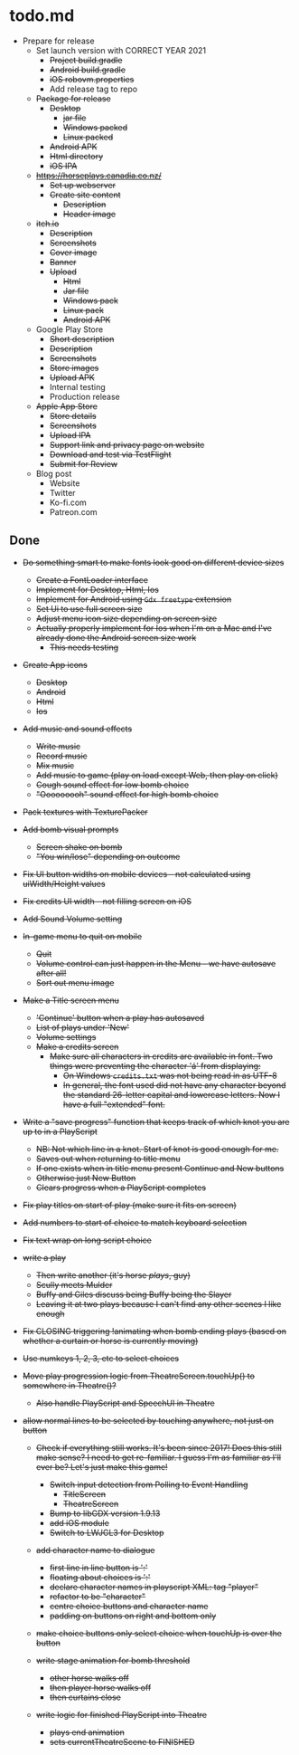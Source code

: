 # todo.md

+ Prepare for release
    - Set launch version with CORRECT YEAR 2021
        - ~~Project build.gradle~~
        - ~~Android build.gradle~~
        - ~~iOS robovm.properties~~
        - Add release tag to repo
    - ~~Package for release~~
        - ~~Desktop~~
            - ~~jar file~~
            - ~~Windows packed~~
            - ~~Linux packed~~
        - ~~Android APK~~
        - ~~Html directory~~
        - ~~iOS IPA~~
    - ~~https://horseplays.canadia.co.nz/~~
        - ~~Set up webserver~~
        - ~~Create site content~~
            - ~~Description~~
            - ~~Header image~~
    - ~~itch.io~~
        - ~~Description~~
        - ~~Screenshots~~
        - ~~Cover image~~
        - ~~Banner~~
        - ~~Upload~~
            - ~~Html~~
            - ~~Jar file~~
            - ~~Windows pack~~
            - ~~Linux pack~~
            - ~~Android APK~~
    - Google Play Store
        - ~~Short description~~
        - ~~Description~~
        - ~~Screenshots~~
        - ~~Store images~~
        - ~~Upload APK~~
        - Internal testing
        - Production release
    - ~~Apple App Store~~
        - ~~Store details~~
        - ~~Screenshots~~
        - ~~Upload IPA~~
		- ~~Support link and privacy page on website~~
		- ~~Download and test via TestFlight~~
		- ~~Submit for Review~~
    - Blog post
        - Website
        - Twitter
        - Ko-fi.com
        - Patreon.com
  
## Done

+ ~~Do something smart to make fonts look good on different device sizes~~
    - ~~Create a FontLoader interface~~
    - ~~Implement for Desktop, Html, Ios~~
    - ~~Implement for Android using `Gdx freetype` extension~~
    - ~~Set Ui to use full screen size~~
    - ~~Adjust menu icon size depending on screen size~~
    - ~~Actually properly implement for Ios when I'm on a Mac and I've already done the Android
      screen size work~~
        - ~~This needs testing~~
    
+ ~~Create App icons~~
    - ~~Desktop~~
    - ~~Android~~
    - ~~Html~~
    - ~~Ios~~
    
+ ~~Add music and sound effects~~
    - ~~Write music~~
    - ~~Record music~~
    - ~~Mix music~~
    - ~~Add music to game (play on load except Web, then play on click)~~
    - ~~Cough sound effect for low bomb choice~~
    - ~~"Ooooooooh" sound effect for high bomb choice~~
    
+ ~~Pack textures with TexturePacker~~
    
+ ~~Add bomb visual prompts~~
    - ~~Screen shake on bomb~~
    - ~~"You win/lose" depending on outcome~~

+ ~~Fix UI button widths on mobile devices - not calculated using uiWidth/Height values~~
    
+ ~~Fix credits UI width - not filling screen on iOS~~

+ ~~Add Sound Volume setting~~
        
+ ~~In-game menu to quit on mobile~~
    - ~~Quit~~
    - ~~Volume control can just happen in the Menu - we have autosave after all!~~
    - ~~Sort out menu image~~  

+ ~~Make a Title screen menu~~
    - ~~'Continue' button when a play has autosaved~~
    - ~~List of plays under 'New'~~
    - ~~Volume settings~~
    - ~~Make a credits screen~~
        - ~~Make sure all characters in credits are available in font.
          Two things were preventing the character 'á' from displaying:~~
            - ~~On Windows `credits.txt` was not being read in as UTF-8~~
            - ~~In general, the font used did not have any character beyond the standard 26-letter
              capital and lowercase letters. Now I have a full "extended" font.~~          

+ ~~Write a "save progress" function that keeps track of which knot you are
  up to in a PlayScript~~
    - ~~NB: Not which line in a knot. Start of knot is good enough for me.~~
    - ~~Saves out when returning to title menu~~
    - ~~If one exists when in title menu present Continue and New buttons~~
    - ~~Otherwise just New Button~~
    - ~~Clears progress when a PlayScript completes~~
    
+ ~~Fix play titles on start of play (make sure it fits on screen)~~

+ ~~Add numbers to start of choice to match keyboard selection~~

+ ~~Fix text wrap on long script choice~~

+ ~~write a play~~
    - ~~Then write another (it's horse *plays*, guy)~~
    - ~~Scully meets Mulder~~
    - ~~Buffy and Giles discuss being Buffy being the Slayer~~
    - ~~Leaving it at two plays because I can't find any other scenes I like enough~~

+ ~~Fix CLOSING triggering !animating when bomb ending plays (based on
  whether a curtain or horse is currently moving)~~

+ ~~Use numkeys 1, 2, 3, etc to select choices~~

+ ~~Move play progression logic from TheatreScreen.touchUp() to somewhere
  in Theatre()?~~
    - ~~Also handle PlayScript and SpeechUI in Theatre~~

+ ~~allow normal lines to be selected by touching anywhere, not just on
  button~~

  + ~~Check if everything still works. It's been since 2017! Does this still
    make sense? I need to get re-familiar.
    I guess I'm as familiar as I'll ever be? Let's just make this game!~~
      - ~~Switch input detection from Polling to Event Handling~~
          - ~~TitleScreen~~
          - ~~TheatreScreen~~
      - ~~Bump to libGDX version 1.9.13~~
      - ~~add iOS module~~  
      - ~~Switch to LWJGL3 for Desktop~~

  + ~~add character name to dialogue~~
      - ~~first line in line button is '<character>:'~~
      - ~~floating about choices is '<character>:'~~
      - ~~declare character names in playscript XML: tag "player"~~
      - ~~refactor to be "character"~~
      - ~~centre choice buttons and character name~~
      - ~~padding on buttons on right and bottom only~~

  + ~~make choice buttons only select choice when touchUp is over the button~~
  
  + ~~write stage animation for bomb threshold~~
      - ~~other horse walks off~~
      - ~~then player horse walks off~~
      - ~~then curtains close~~
      
  + ~~write logic for finished PlayScript into Theatre~~
      - ~~plays end animation~~
      - ~~sets currentTheatreScene to FINISHED~~
      